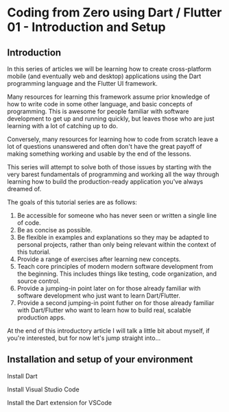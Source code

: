 # Coding from Zero using Dart / Flutter 01 - Introduction and Setup

## Introduction

In this series of articles we will be learning how to create cross-platform mobile (and eventually web and desktop) applications using the Dart programming language and the Flutter UI framework.

Many resources for learning this framework assume prior knowledge of how to write code in some other language, and basic concepts of programming. This is awesome for people familiar with software development to get up and running quickly, but leaves those who are just learning with a lot of catching up to do.

Conversely, many resources for learning how to code from scratch leave a lot of questions unanswered and often don't have the great payoff of making something working and usable by the end of the lessons.

This series will attempt to solve both of those issues by starting with the very barest fundamentals of programming and working all the way through learning how to build the production-ready application you've always dreamed of.

The goals of this tutorial series are as follows:

1. Be accessible for someone who has never seen or written a single line of code.
2. Be as concise as possible.
3. Be flexible in examples and explanations so they may be adapted to personal projects, rather than only being relevant within the context of this tutorial.
4. Provide a range of exercises after learning new concepts.
5. Teach core principles of modern modern software development from the beginning. This includes things like testing, code organization, and source control.
6. Provide a jumping-in point later on for those already familiar with software development who just want to learn Dart/Flutter.
7. Provide a second jumping-in point futher on for those already familiar with Dart/Flutter who want to learn how to build real, scalable production apps.

At the end of this introductory article I will talk a little bit about myself, if you're interested, but for now let's jump straight into...

## Installation and setup of your environment

Install Dart

Install Visual Studio Code

Install the Dart extension for VSCode
